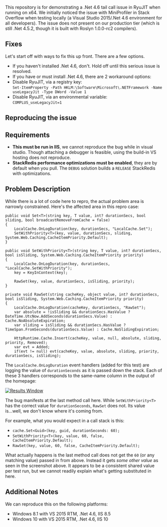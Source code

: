 This repository is for demonstrating a .Net 4.6 tail call issue in RyuJIT when running on x64. We initially noticed the issue with MiniProfiler in Stack Overflow when testing locally (a Visual Studio 2015/.Net 4.6 environment for all developers). The issue does not present on our production tier (which is still .Net 4.5.2, though it is built with Roslyn 1.0.0-rc2 compilers).

Fixes
----
Let's start off with ways to fix this up front. There are a few options.

 - If you haven't installed .Net 4.6, don't. Hold off until this serious issue is resolved.
 - If you have or must install .Net 4.6, there are 2 workaround options:
  - Disable RyuJIT, via a registry key:  
    `Set-ItemProperty -Path HKLM:\Software\Microsoft\.NETFramework -Name useLegacyJit -Type DWord -Value 1`
  - Disable RyuJIT, via an environmental variable:  
    `COMPLUS_useLegacyJit=1`



Reproducing the issue
----

Requirements
----
- **This must be run in IIS**, we cannot reproduce the bug while in visual studio. Though attaching a debugger is feasible, using the build-in VS hosting does not reproduce.  
- **StackRedis performance optimizations must be enabled**, they are by default when you pull. The `DEBUG` solution builds a `RELEASE` StackRedis with optimizations.

Problem Description
---
While there is a lot of code here to repro, the actual problem area is narrowly constrained. Here's the affected area in this repro case:

    public void Set<T>(string key, T value, int? durationSecs, bool sliding, bool broadcastRemoveFromCache = false)
    {
        LocalCache.OnLogDuration(key, durationSecs, "LocalCache.Set");
        SetWithPriority<T>(key, value, durationSecs, sliding, System.Web.Caching.CacheItemPriority.Default);
    }
    
    public void SetWithPriority<T>(string key, T value, int? durationSecs, bool isSliding, System.Web.Caching.CacheItemPriority priority)
    {
        LocalCache.OnLogDuration(key, durationSecs, "LocalCache.SetWithPriority");
        key = KeyInContext(key);

        RawSet(key, value, durationSecs, isSliding, priority);
    }
    
    private void RawSet(string cacheKey, object value, int? durationSecs, bool isSliding, System.Web.Caching.CacheItemPriority priority)
    {
        LocalCache.OnLogDuration(cacheKey, durationSecs, "RawSet");
        var absolute = !isSliding && durationSecs.HasValue ? DateTime.UtcNow.AddSeconds(durationSecs.Value) : Cache.NoAbsoluteExpiration;
        var sliding = isSliding && durationSecs.HasValue ? TimeSpan.FromSeconds(durationSecs.Value) : Cache.NoSlidingExpiration;

        HttpRuntime.Cache.Insert(cacheKey, value, null, absolute, sliding, priority, Removed);
        var evt = Added;
        if(evt != null) evt(cacheKey, value, absolute, sliding, priority, durationSecs, isSliding);

The `LocalCache.OnLogDuration` event handlers (added for this test) are logging the value of `durationSeconds` as it is passed down the stack. Each of these 3 handlers corresponds to the same-name column in the output of the homepage:

[![Results Window](http://i.stack.imgur.com/PMZ0G.png)](http://i.stack.imgur.com/PMZ0G.png)

The bug manifests at the last method call here. While `SetWithPriority<T>` has the correct value for `durationSeconds`, `RawSet` does not. Its value is...well, we don't know where it's coming from.

For example, what you would expect in a call stack is this:

 - `cache.Set<Guid>(key, guid, durationSeconds: 60);`
 - `SetWithPriority<T>(key, value, 60, false, CacheItemPriority.Default);`
 - `RawSet(key, value, 60, false, CacheItemPriority.Default);`

What actually happens is the last method call does not get the `60` (or any matching value) passed in from above. Instead it gets *some other value* as seen in the screenshot above. It appears to be a consistent shared value per test run, but we cannot readily explain what's getting substituted in here.

Additional Notes
---
We can reproduce this on the following platforms:
 - Windows 8.1 with VS 2015 RTM, .Net 4.6, IIS 8.5
 - Windows 10 with VS 2015 RTM, .Net 4.6, IIS 10
